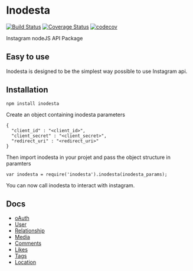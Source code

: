 # Inodesta

[![Build Status](https://travis-ci.org/SLedunois/inodesta.svg?branch=dev)](https://travis-ci.org/SLedunois/inodesta)
[![Coverage Status](https://coveralls.io/repos/github/SLedunois/inodesta/badge.svg?branch=dev)](https://coveralls.io/github/SLedunois/inodesta?branch=dev)
[![codecov](https://codecov.io/gh/SLedunois/inodesta/branch/dev/graph/badge.svg)](https://codecov.io/gh/SLedunois/inodesta)

Instagram nodeJS API Package

## Easy to use

Inodesta is designed to be the simplest way possible to use Instagram api. 

## Installation

```
npm install inodesta
```

Create an object containing inodesta parameters 

```
{
  "client_id" : "<client_id>",
  "client_secret" : "<client_secret>",
  "redirect_uri" : "<redirect_uri>"
}
```

Then import inodesta in your projet and pass the object structure in paramters

```
var inodesta = require('inodesta').inodesta(inodesta_params);
```
You can now call inodesta to interact with instagram.

## Docs

* [oAuth](https://github.com/SLedunois/inodesta/tree/master/docs/oAuth)
* [User](https://github.com/SLedunois/inodesta/tree/master/docs/user)
* [Relationship](https://github.com/SLedunois/inodesta/tree/master/docs/relationship)
* [Media](https://github.com/SLedunois/inodesta/tree/master/docs/media)
* [Comments](https://github.com/SLedunois/inodesta/tree/master/docs/comments)
* [Likes](https://github.com/SLedunois/inodesta/tree/master/docs/likes)
* [Tags](https://github.com/SLedunois/inodesta/tree/master/docs/tags)
* [Location](https://github.com/SLedunois/inodesta/tree/master/docs/locations)